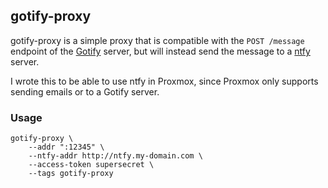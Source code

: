 ## gotify-proxy

gotify-proxy is a simple proxy that is compatible with the `POST /message`
endpoint of the [Gotify](https://gotify.net/) server, but will instead send the
message to a [ntfy](https://ntfy.sh/) server.

I wrote this to be able to use ntfy in Proxmox, since Proxmox only supports
sending emails or to a Gotify server.

### Usage

```
gotify-proxy \
    --addr ":12345" \
    --ntfy-addr http://ntfy.my-domain.com \
    --access-token supersecret \
    --tags gotify-proxy
```
